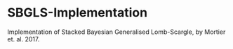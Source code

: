 # SBGLS-Implementation
Implementation of Stacked Bayesian Generalised Lomb-Scargle, by Mortier et. al. 2017.
